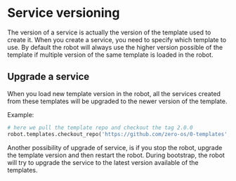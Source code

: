 # Service versioning

The version of a service is actually the version of the template used to create it.
When you create a service, you need to specify which template to use. By default the robot will always use the higher version possible of the template if multiple version of the same template is loaded in the robot.

## Upgrade a service
When you load new template version in the robot, all the services created from these templates will be upgraded to the newer version of the template.

Example:
```python
# here we pull the template repo and checkout the tag 2.0.0
robot.templates.checkout_repo('https://github.com/zero-os/0-templates','2.0.0')
```

Another possibility of upgrade of service, is if you stop the robot, upgrade the template version and then restart the robot. During bootstrap, the robot will try to upgrade the service to the latest version available of the templates.